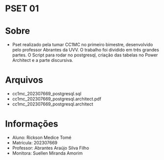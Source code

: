 # PSET 01


# Sobre
- Pset realizado pela tumar CC1MC no primeiro bimestre, desenvolvido pelo professor Abrantes da UVV.
O trabalho foi dividido em três grandes partes. O Script para rodar no postgresql, criação das tabelas no Power Architect e a parte discursiva.


# Arquivos
- cc1mc_202307669_postgresql.sql
- cc1mc_202307669_postgresql.architect.pdf
- cc1mc_202307669_postgresql.architect



# Informações
- Aluno: Rickson Medice Tomé
- Matrícula: 202307669
- Professor: Abrantes Araújo Silva Filho
- Monitora: Suellen Miranda Amorim





